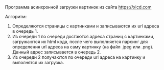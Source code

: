 
Программа асинхронной загрузки картинок из сайта https://xlcd.com

Алгоритм:
1. Определяются страницы с картинками и записываются их url адреса в очередь 1.
2. Из очереди 1 по очереди достаются адреса страниц с картинками, загружаются их html кода, после чего выполняется
парсинг для определения url адреса на саму картинку (на файл .jpeg или .png). Данный адрес записывается в очередь 2.
3. Из очереди 2 получаются по очереди url адреса на картинку и выполнятся их загрузка.

